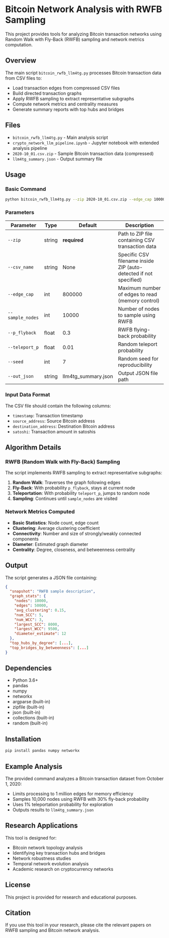 # Bitcoin Network Analysis with RWFB Sampling

This project provides tools for analyzing Bitcoin transaction networks using Random Walk with Fly-Back (RWFB) sampling and network metrics computation.

## Overview

The main script `bitcoin_rwfb_llm4tg.py` processes Bitcoin transaction data from CSV files to:
- Load transaction edges from compressed CSV files
- Build directed transaction graphs
- Apply RWFB sampling to extract representative subgraphs
- Compute network metrics and centrality measures
- Generate summary reports with top hubs and bridges

## Files

- `bitcoin_rwfb_llm4tg.py` - Main analysis script
- `crypto_network_llm_pipeline.ipynb` - Jupyter notebook with extended analysis pipeline
- `2020-10_01.csv.zip` - Sample Bitcoin transaction data (compressed)
- `llm4tg_summary.json` - Output summary file

## Usage

### Basic Command

```bash
python bitcoin_rwfb_llm4tg.py --zip 2020-10_01.csv.zip --edge_cap 1000000 --sample_nodes 10000 --p_flyback 0.3 --teleport_p 0.01 --out_json llm4tg_summary.json
```

### Parameters

| Parameter | Type | Default | Description |
|-----------|------|---------|-------------|
| `--zip` | string | **required** | Path to ZIP file containing CSV transaction data |
| `--csv_name` | string | None | Specific CSV filename inside ZIP (auto-detected if not specified) |
| `--edge_cap` | int | 800000 | Maximum number of edges to read (memory control) |
| `--sample_nodes` | int | 10000 | Number of nodes to sample using RWFB |
| `--p_flyback` | float | 0.3 | RWFB flying-back probability |
| `--teleport_p` | float | 0.01 | Random teleport probability |
| `--seed` | int | 7 | Random seed for reproducibility |
| `--out_json` | string | llm4tg_summary.json | Output JSON file path |

### Input Data Format

The CSV file should contain the following columns:
- `timestamp`: Transaction timestamp
- `source_address`: Source Bitcoin address
- `destination_address`: Destination Bitcoin address  
- `satoshi`: Transaction amount in satoshis

## Algorithm Details

### RWFB (Random Walk with Fly-Back) Sampling

The script implements RWFB sampling to extract representative subgraphs:

1. **Random Walk**: Traverses the graph following edges
2. **Fly-Back**: With probability `p_flyback`, stays at current node
3. **Teleportation**: With probability `teleport_p`, jumps to random node
4. **Sampling**: Continues until `sample_nodes` are visited

### Network Metrics Computed

- **Basic Statistics**: Node count, edge count
- **Clustering**: Average clustering coefficient
- **Connectivity**: Number and size of strongly/weakly connected components
- **Diameter**: Estimated graph diameter
- **Centrality**: Degree, closeness, and betweenness centrality

## Output

The script generates a JSON file containing:

```json
{
  "snapshot": "RWFB sample description",
  "graph_stats": {
    "nodes": 10000,
    "edges": 50000,
    "avg_clustering": 0.15,
    "num_SCC": 5,
    "num_WCC": 3,
    "largest_SCC": 8000,
    "largest_WCC": 9500,
    "diameter_estimate": 12
  },
  "top_hubs_by_degree": [...],
  "top_bridges_by_betweenness": [...]
}
```

## Dependencies

- Python 3.6+
- pandas
- numpy
- networkx
- argparse (built-in)
- zipfile (built-in)
- json (built-in)
- collections (built-in)
- random (built-in)

## Installation

```bash
pip install pandas numpy networkx
```

## Example Analysis

The provided command analyzes a Bitcoin transaction dataset from October 1, 2020:

- Limits processing to 1 million edges for memory efficiency
- Samples 10,000 nodes using RWFB with 30% fly-back probability
- Uses 1% teleportation probability for exploration
- Outputs results to `llm4tg_summary.json`

## Research Applications

This tool is designed for:
- Bitcoin network topology analysis
- Identifying key transaction hubs and bridges
- Network robustness studies
- Temporal network evolution analysis
- Academic research on cryptocurrency networks

## License

This project is provided for research and educational purposes.

## Citation

If you use this tool in your research, please cite the relevant papers on RWFB sampling and Bitcoin network analysis. 